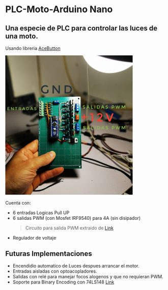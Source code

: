 # **PLC-Moto-Arduino Nano**
## Una especie de **PLC** para controlar las luces de una moto.

Usando libreria [AceButton](https://github.com/bxparks/AceButton) 

<img src="https://github.com/Fzf-z/Central-Moto/blob/master/Documentos/IMG_20200412_204718-01.jpeg" width="400">

Cuenta con:
- 6 entradas Logicas Pull UP
- 6 salidas PWM (con Mosfet IRF9540) para 4A (sin disipador)
  > Circuito para salida PWM extraido de [Link](https://forum.arduino.cc/index.php?topic=451897.0)
- Regulador de voltaje



## Futuras Implementaciones

- Encendidio automatico de Luces despues arrancar el motor.
- Entradas aisladas con optoacopladores.
- Salidas con relé para manejar focos alogenos y que no requieran PWM.
- Soporte para Binary Encoding con 74LS148 [Link](https://github.com/bxparks/AceButton/blob/develop/docs/binary_encoding/README.md)
